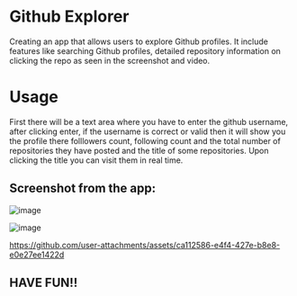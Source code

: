 # Github Explorer
Creating an app that allows users to explore Github profiles. It include features like searching Github profiles, detailed repository information on clicking the repo as seen in the screenshot and video.

# Usage 
First there will be a text area where you have to enter the github username, after clicking enter, if the username is correct or valid then it will show you the profile there folllowers count, following count and the total number of repositories they have posted and the title of some repositories. Upon clicking the title you can visit them in real time.

## Screenshot from the app:

![image](https://github.com/user-attachments/assets/40926adb-9ba4-4be1-8ea8-67b090aa8281)

![image](https://github.com/user-attachments/assets/a2dec91a-daf8-40b4-a2fd-18ce64b4d2bb)


https://github.com/user-attachments/assets/ca112586-e4f4-427e-b8e8-e0e27ee1422d

## HAVE FUN!!
